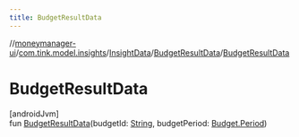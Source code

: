 ```yaml
---
title: BudgetResultData
---
```

//[moneymanager-ui](../../../../index.html)/[com.tink.model.insights](../../index.html)/[InsightData](../index.html)/[BudgetResultData](index.html)/[BudgetResultData](-budget-result-data.html)



# BudgetResultData



[androidJvm]\
fun [BudgetResultData](-budget-result-data.html)(budgetId: [String](https://kotlinlang.org/api/latest/jvm/stdlib/kotlin/-string/index.html), budgetPeriod: [Budget.Period](../../../com.tink.model.budget/-budget/-period/index.html))




